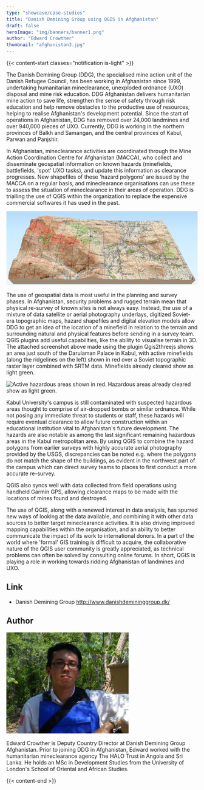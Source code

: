 ```yaml
---
type: "showcase/case-studies"
title: "Danish Demining Group using QGIS in Afghanistan"
draft: false
heroImage: "img/banners/banner1.png"
author: "Edward Crowther"
thumbnail: "afghanistan3.jpg"
---
```


{{< content-start classes="notification is-light" >}}



The Danish Demining Group (DDG), the specialised mine action unit of the
Danish Refugee Council, has been working in Afghanistan since 1999,
undertaking humanitarian mineclearance, unexploded ordnance (UXO)
disposal and mine risk education. DDG Afghanistan delivers humanitarian
mine action to save life, strengthen the sense of safety through risk
education and help remove obstacles to the productive use of resources,
helping to realise Afghanistan's development potential. Since the start
of operations in Afghanistan, DDG has removed over 24,000 landmines and
over 940,000 pieces of UXO. Currently, DDG is working in the northern
provinces of Balkh and Samangan, and the central provinces of Kabul,
Parwan and Panjshir.

In Afghanistan, mineclearance activities are coordinated through the
Mine Action Coordination Centre for Afghanistan (MACCA), who collect and
disseminate geospatial information on known hazards (minefields,
battlefields, 'spot' UXO tasks), and update this information as
clearance progresses. New shapefiles of these 'hazard polygons' are
issued by the MACCA on a regular basis, and mineclearance organisations
can use these to assess the situation of mineclearance in their areas of
operation. DDG is trialling the use of QGIS within the organization to
replace the expensive commercial softwares it has used in the past.

![Digital elevation models allow DDG to get an idea of the location of a minefield](afghanistan1.png)

The use of geospatial data is most useful in the planning and survey
phases. In Afghanistan, security problems and rugged terrain mean that
physical re-survey of known sites is not always easy. Instead, the use
of a mixture of data satellite or aerial photography underlays,
digitized Soviet-era topographic maps, hazard shapefiles and digital
elevation models allow DDG to get an idea of the location of a
minefield in relation to the terrain and surrounding natural and
physical features before sending in a survey team. QGIS plugins add
useful capabilities, like the ability to visualise terrain in 3D. The
attached screenshot above made using the plugin Qgis2threejs 
shows an area just south of the Darulaman Palace in Kabul, with active
minefields (along the ridgelines on the left) shown in red over a Soviet
topographic raster layer combined with SRTM data. Minefields already
cleared show as light green.

![Active hazardous areas shown in red. Hazardous areas already cleared
show as light green.](afghanistan2.jpg)

Kabul University's campus is still contaminated with suspected hazardous
areas thought to comprise of air-dropped bombs or similar
ordnance. While not posing any immediate threat to students or staff,
these hazards will require eventual clearance to allow future
construction within an educational institution vital to Afghanistan's
future development. The hazards are also notable as among the last
significant remaining hazardous areas in the Kabul metropolitan area. By
using QGIS to combine the hazard polygons from earlier surveys with
highly accurate aerial photography provided by the USGS, discrepancies
can be noted e.g. where the polygons do not match the shape of the
buildings, as evident in the northwest part of the campus which
can direct survey teams to places to first conduct a more accurate
re-survey.

QGIS also syncs well with data collected from field operations using
handheld Garmin GPS, allowing clearance maps to be made with the
locations of mines found and destroyed.

The use of QGIS, along with a renewed interest in data analysis, has
spurred new ways of looking at the data available, and combining it with
other data sources to better target mineclearance activities. It is also
driving improved mapping capabilities within the organisation, and an
ability to better communicate the impact of its work to international
donors. In a part of the world where 'formal' GIS training is difficult
to acquire, the collaborative nature of the QGIS user community is
greatly appreciated, as technical problems can often be solved by
consulting online forums. In short, QGIS is playing a role in working
towards ridding Afghanistan of landmines and UXO.

## Link

-   Danish Demining Group <http://www.danishdemininggroup.dk/>

## Author

![Edward Crowther](afghanistan3.jpg)

Edward Crowther is Deputy Country Director at Danish Demining Group
Afghanistan. Prior to joining DDG in Afghanistan, Edward worked with the
humanitarian mineclearance agency The HALO Trust in Angola and Sri
Lanka. He holds an MSc in Development Studies from the University of
London's School of Oriental and African Studies.

{{< content-end >}}